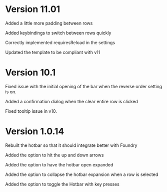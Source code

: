 # Version 11.01

Added a little more padding between rows

Added keybindings to switch between rows quickly

Correctly implemented requiresReload in the settings

Updated the template to be compliant with v11

# Version 10.1

Fixed issue with the initial opening of the bar when the reverse order setting is on.

Added a confirmation dialog when the clear entire row is clicked

Fixed tooltip issue in v10.

# Version 1.0.14

Rebuilt the hotbar so that it should integrate better with Foundry

Added the option to hit the up and down arrows

Added the option to have the hotbar open expanded

Added the option to collapse the hotbar expansion when a row is selected

Added the option to toggle the Hotbar with key presses


